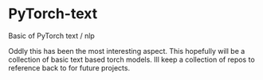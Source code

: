 # PyTorch-text
Basic of PyTorch text / nlp

Oddly this has been the most interesting aspect. This hopefully will be a collection of basic text based torch models. Ill keep a collection of repos to reference back to for future projects.
